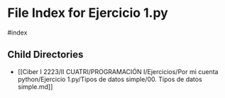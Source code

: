 # File Index for Ejercicio 1.py
#index

## Child Directories

- [[Ciber I 2223/II CUATRI/PROGRAMACIÓN I/Ejercicios/Por mi cuenta python/Ejercicio 1.py/Tipos de datos simple/00. Tipos de datos simple.md]]


